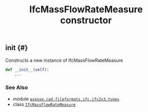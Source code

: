 ﻿---
title: IfcMassFlowRateMeasure constructor
second_title: Aspose.CAD for Python via .NET API References
description: 
type: docs
weight: 10
url: /python-net/aspose.cad.fileformats.ifc.ifc2x3.types/ifcmassflowratemeasure/__init__/
is_root: false
---

## __init__ {#}

Constructs a new instance of IfcMassFlowRateMeasure



```python
def __init__(self):
    ...
```





### See Also
* module [`aspose.cad.fileformats.ifc.ifc2x3.types`](../../)
* class [`IfcMassFlowRateMeasure`](/cad/python-net/aspose.cad.fileformats.ifc.ifc2x3.types/ifcmassflowratemeasure)
